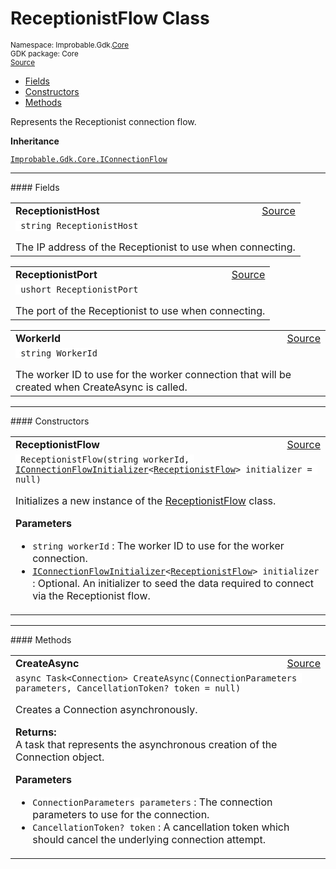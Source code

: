 
# ReceptionistFlow Class
<sup>
Namespace: Improbable.Gdk.<a href="{{urlRoot}}/api/core-index">Core</a><br/>
GDK package: Core<br/>
<a href="https://www.github.com/spatialos/gdk-for-unity/blob/15bb5eac/workers/unity/Packages/io.improbable.gdk.core/Worker/ConnectionHandlers/ConnectionFlows.cs/#L27">Source</a>
<style>
a code {
                    padding: 0em 0.25em!important;
}
code {
                    background-color: #ffffff!important;
}
</style>
</sup>
<nav id="pageToc" class="page-toc"><ul><li><a href="#fields">Fields</a>
<li><a href="#constructors">Constructors</a>
<li><a href="#methods">Methods</a>
</ul></nav>

</p>



<p>Represents the Receptionist connection flow. </p>



</p>

<b>Inheritance</b>

<code><a href="{{urlRoot}}/api/core/i-connection-flow">Improbable.Gdk.Core.IConnectionFlow</a></code>






</p>
<hr style="width:100%; border-top-color:#d8d8d8" />
#### Fields


</p>




<table width="100%">
    <tr>
        <td style="border-right:none"><a id="receptionisthost"></a><b>ReceptionistHost</b></td>
        <td style="border-left:none; text-align:right"><a href="https://www.github.com/spatialos/gdk-for-unity/blob/15bb5eac/workers/unity/Packages/io.improbable.gdk.core/Worker/ConnectionHandlers/ConnectionFlows.cs/#L32">Source</a></td>
    </tr>
    <tr>
        <td colspan="2">
<code> string ReceptionistHost</code></p>
The IP address of the Receptionist to use when connecting. 

</td>
    </tr>
</table>


<table width="100%">
    <tr>
        <td style="border-right:none"><a id="receptionistport"></a><b>ReceptionistPort</b></td>
        <td style="border-left:none; text-align:right"><a href="https://www.github.com/spatialos/gdk-for-unity/blob/15bb5eac/workers/unity/Packages/io.improbable.gdk.core/Worker/ConnectionHandlers/ConnectionFlows.cs/#L37">Source</a></td>
    </tr>
    <tr>
        <td colspan="2">
<code> ushort ReceptionistPort</code></p>
The port of the Receptionist to use when connecting. 

</td>
    </tr>
</table>


<table width="100%">
    <tr>
        <td style="border-right:none"><a id="workerid"></a><b>WorkerId</b></td>
        <td style="border-left:none; text-align:right"><a href="https://www.github.com/spatialos/gdk-for-unity/blob/15bb5eac/workers/unity/Packages/io.improbable.gdk.core/Worker/ConnectionHandlers/ConnectionFlows.cs/#L43">Source</a></td>
    </tr>
    <tr>
        <td colspan="2">
<code> string WorkerId</code></p>
The worker ID to use for the worker connection that will be created when CreateAsync is called. 

</td>
    </tr>
</table>







</p>
<hr style="width:100%; border-top-color:#d8d8d8" />
#### Constructors


</p>




<table width="100%">
    <tr>
        <td style="border-right:none"><a id="receptionistflow-string-iconnectionflowinitializer-receptionistflow"></a><b>ReceptionistFlow</b></td>
        <td style="border-left:none; text-align:right"><a href="https://www.github.com/spatialos/gdk-for-unity/blob/15bb5eac/workers/unity/Packages/io.improbable.gdk.core/Worker/ConnectionHandlers/ConnectionFlows.cs/#L50">Source</a></td>
    </tr>
    <tr>
        <td colspan="2">
<code> ReceptionistFlow(string workerId, <a href="{{urlRoot}}/api/core/i-connection-flow-initializer">IConnectionFlowInitializer</a>&lt;<a href="{{urlRoot}}/api/core/receptionist-flow">ReceptionistFlow</a>&gt; initializer = null)</code></p>
Initializes a new instance of the <a href="{{urlRoot}}/api/core/receptionist-flow">ReceptionistFlow</a> class. 


</p>

<b>Parameters</b>

<ul>
<li><code>string workerId</code> : The worker ID to use for the worker connection.</li>
<li><code><a href="{{urlRoot}}/api/core/i-connection-flow-initializer">IConnectionFlowInitializer</a>&lt;<a href="{{urlRoot}}/api/core/receptionist-flow">ReceptionistFlow</a>&gt; initializer</code> : Optional. An initializer to seed the data required to connect via the Receptionist flow.</li>
</ul>





</td>
    </tr>
</table>




</p>
<hr style="width:100%; border-top-color:#d8d8d8" />
#### Methods


</p>




<table width="100%">
    <tr>
        <td style="border-right:none"><a id="createasync-connectionparameters-cancellationtoken"></a><b>CreateAsync</b></td>
        <td style="border-left:none; text-align:right"><a href="https://www.github.com/spatialos/gdk-for-unity/blob/15bb5eac/workers/unity/Packages/io.improbable.gdk.core/Worker/ConnectionHandlers/ConnectionFlows.cs/#L56">Source</a></td>
    </tr>
    <tr>
        <td colspan="2">
<code>async Task&lt;Connection&gt; CreateAsync(ConnectionParameters parameters, CancellationToken? token = null)</code></p>
Creates a Connection asynchronously. 
</p><b>Returns:</b></br>A task that represents the asynchronous creation of the Connection object.

</p>

<b>Parameters</b>

<ul>
<li><code>ConnectionParameters parameters</code> : The connection parameters to use for the connection.</li>
<li><code>CancellationToken? token</code> : A cancellation token which should cancel the underlying connection attempt.</li>
</ul>





</td>
    </tr>
</table>





